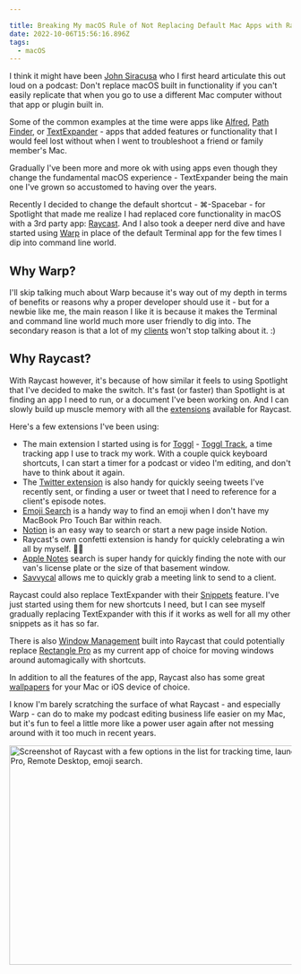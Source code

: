 ```yaml
---

title: Breaking My macOS Rule of Not Replacing Default Mac Apps with Raycast and Warp
date: 2022-10-06T15:56:16.896Z
tags:
  - macOS
---
```


I think it might have been [John Siracusa](https://twitter.com/siracusa) who I first heard articulate this out loud on a podcast: Don't replace macOS built in functionality if you can't easily replicate that when you go to use a different Mac computer without that app or plugin built in.

Some of the common examples at the time were apps like [Alfred](https://www.alfredapp.com), [Path Finder](https://www.cocoatech.io), or [TextExpander](https://textexpander.com) - apps that added features or functionality that I would feel lost without when I went to troubleshoot a friend or family member's Mac.

Gradually I've been more and more ok with using apps even though they change the fundamental macOS experience - TextExpander being the main one I've grown so accustomed to having over the years.

Recently I decided to change the default shortcut - ⌘-Spacebar - for Spotlight that made me realize I had replaced core functionality in macOS with a 3rd party app: [Raycast](https://www.raycast.com). And I also took a deeper nerd dive and have started using [Warp](https://www.warp.dev) in place of the default Terminal app for the few times I dip into command line world.

## Why Warp?

I'll skip talking much about Warp because it's way out of my depth in terms of benefits or reasons why a proper developer should use it - but for a newbie like me, the main reason I like it is because it makes the Terminal and command line world much more user friendly to dig into. The secondary reason is that a lot of my [clients](https://www.lemonproductions.ca/portfolio/) won't stop talking about it. :)

## Why Raycast?

With Raycast however, it's because of how similar it feels to using Spotlight that I've decided to make the switch. It's fast (or faster) than Spotlight is at finding an app I need to run, or a document I've been working on. And I can slowly build up muscle memory with all the [extensions](https://www.raycast.com/store) available for Raycast.

Here's a few extensions I've been using:

- The main extension I started using is for [Toggl](https://toggl.com) - [Toggl Track](https://www.raycast.com/franzwilhelm/toggl-track), a time tracking app I use to track my work. With a couple quick keyboard shortcuts, I can start a timer for a podcast or video I'm editing, and don't have to think about it again. 
- The [Twitter extension](https://www.raycast.com/tonka3000/twitter) is also handy for quickly seeing tweets I've recently sent, or finding a user or tweet that I need to reference for a client's episode notes.
- [Emoji Search](https://www.raycast.com/FezVrasta/emoji) is a handy way to find an emoji when I don't have my MacBook Pro Touch Bar within reach.
- [Notion](https://www.raycast.com/HenriChabrand/notion) is an easy way to search or start a new page inside Notion.
- Raycast's own confetti extension is handy for quickly celebrating a win all by myself. 🎉🎊
- [Apple Notes](https://www.raycast.com/tumtum/apple-notes) search is super handy for quickly finding the note with our van's license plate or the size of that basement window.
- [Savvycal](https://www.raycast.com/laurynas/savvycal) allows me to quickly grab a meeting link to send to a client.

Raycast could also replace TextExpander with their [Snippets](https://manual.raycast.com/snippets) feature. I've just started using them for new shortcuts I need, but I can see myself gradually replacing TextExpander with this if it works as well for all my other snippets as it has so far.

There is also [Window Management](https://manual.raycast.com/window-management) built into Raycast that could potentially replace [Rectangle Pro](https://rectangleapp.com/pro) as my current app of choice for moving windows around automagically with shortcuts.

In addition to all the features of the app, Raycast also has some great [wallpapers](https://www.raycast.com/wallpapers) for your Mac or iOS device of choice.

I know I'm barely scratching the surface of what Raycast - and especially Warp - can do to make my podcast editing business life easier on my Mac, but it's fun to feel a little more like a power user again after not messing around with it too much in recent years.

<img src="/images/2022-10-raycast.jpg" width="600" height="391" alt="Screenshot of Raycast with a few options in the list for tracking time, launching Logic Pro, Remote Desktop, emoji search.">
